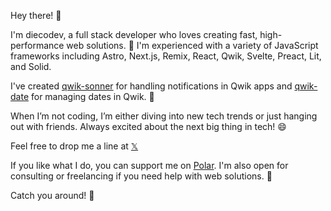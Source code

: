 Hey there! 👋

I'm diecodev, a full stack developer who loves creating fast, high-performance web solutions. 🚀 I'm experienced with a variety of JavaScript frameworks including Astro, Next.js, Remix, React, Qwik, Svelte, Preact, Lit, and Solid. 

I've created [qwik-sonner](https://github.com/diecodev/qwik-sonner) for handling notifications in Qwik apps and [qwik-date](https://github.com/diecodev/qwik-date) for managing dates in Qwik. 🌟

When I’m not coding, I’m either diving into new tech trends or just hanging out with friends. Always excited about the next big thing in tech! 😄

Feel free to drop me a line at [𝕏](https://twitter.com/diecodev)

If you like what I do, you can support me on [Polar](https://polar.sh/diecodev/). I'm also open for consulting or freelancing if you need help with web solutions. 🤝

Catch you around! 👋
